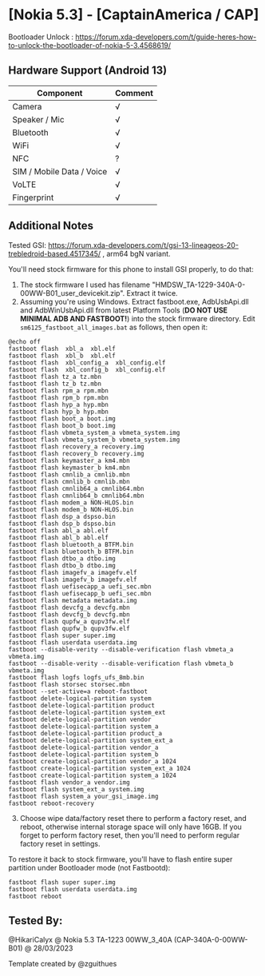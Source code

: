 # [Nokia 5.3] - [CaptainAmerica / CAP]

Bootloader Unlock : https://forum.xda-developers.com/t/guide-heres-how-to-unlock-the-bootloader-of-nokia-5-3.4568619/

## Hardware Support (Android 13)

| Component                 |      Comment                                              |
|---------------------------|-----------------------------------------------------------|
| Camera                    | √                                                         |
| Speaker / Mic             | √                                                         |
| Bluetooth                 | √                                                         |
| WiFi                      | √                                                         |
| NFC                       | ?                                                         |
| SIM / Mobile Data / Voice | √                                                         |
| VoLTE                     | √                                                         |
| Fingerprint               | √                                                         |


## Additional Notes

Tested GSI: https://forum.xda-developers.com/t/gsi-13-lineageos-20-trebledroid-based.4517345/ , arm64 bgN variant.

You'll need stock firmware for this phone to install GSI properly, to do that:
1. The stock firmware I used has filename "HMDSW_TA-1229-340A-0-00WW-B01_user_devicekit.zip". Extract it twice.
2. Assuming you're using Windows. Extract fastboot.exe, AdbUsbApi.dll and AdbWinUsbApi.dll from latest Platform Tools (**DO NOT USE MINIMAL ADB AND FASTBOOT!**) into the stock firmware directory. Edit `sm6125_fastboot_all_images.bat` as follows, then open it:
```
@echo off
fastboot flash  xbl_a  xbl.elf
fastboot flash  xbl_b  xbl.elf
fastboot flash  xbl_config_a  xbl_config.elf
fastboot flash  xbl_config_b  xbl_config.elf
fastboot flash tz_a tz.mbn
fastboot flash tz_b tz.mbn
fastboot flash rpm_a rpm.mbn
fastboot flash rpm_b rpm.mbn
fastboot flash hyp_a hyp.mbn
fastboot flash hyp_b hyp.mbn
fastboot flash boot_a boot.img
fastboot flash boot_b boot.img
fastboot flash vbmeta_system_a vbmeta_system.img
fastboot flash vbmeta_system_b vbmeta_system.img
fastboot flash recovery_a recovery.img
fastboot flash recovery_b recovery.img
fastboot flash keymaster_a km4.mbn
fastboot flash keymaster_b km4.mbn
fastboot flash cmnlib_a cmnlib.mbn
fastboot flash cmnlib_b cmnlib.mbn
fastboot flash cmnlib64_a cmnlib64.mbn
fastboot flash cmnlib64_b cmnlib64.mbn
fastboot flash modem_a NON-HLOS.bin
fastboot flash modem_b NON-HLOS.bin
fastboot flash dsp_a dspso.bin
fastboot flash dsp_b dspso.bin
fastboot flash abl_a abl.elf
fastboot flash abl_b abl.elf
fastboot flash bluetooth_a BTFM.bin
fastboot flash bluetooth_b BTFM.bin
fastboot flash dtbo_a dtbo.img
fastboot flash dtbo_b dtbo.img
fastboot flash imagefv_a imagefv.elf
fastboot flash imagefv_b imagefv.elf
fastboot flash uefisecapp_a uefi_sec.mbn
fastboot flash uefisecapp_b uefi_sec.mbn
fastboot flash metadata metadata.img
fastboot flash devcfg_a devcfg.mbn
fastboot flash devcfg_b devcfg.mbn
fastboot flash qupfw_a qupv3fw.elf
fastboot flash qupfw_b qupv3fw.elf
fastboot flash super super.img
fastboot flash userdata userdata.img
fastboot --disable-verity --disable-verification flash vbmeta_a vbmeta.img
fastboot --disable-verity --disable-verification flash vbmeta_b vbmeta.img
fastboot flash logfs logfs_ufs_8mb.bin
fastboot flash storsec storsec.mbn
fastboot --set-active=a reboot-fastboot
fastboot delete-logical-partition system
fastboot delete-logical-partition product
fastboot delete-logical-partition system_ext
fastboot delete-logical-partition vendor
fastboot delete-logical-partition system_a
fastboot delete-logical-partition product_a
fastboot delete-logical-partition system_ext_a
fastboot delete-logical-partition vendor_a
fastboot delete-logical-partition system_b
fastboot create-logical-partition vendor_a 1024
fastboot create-logical-partition system_ext_a 1024
fastboot create-logical-partition system_a 1024
fastboot flash vendor_a vendor.img
fastboot flash system_ext_a system.img
fastboot flash system_a your_gsi_image.img
fastboot reboot-recovery
```

3. Choose wipe data/factory reset there to perform a factory reset, and reboot, otherwise internal storage space will only have 16GB. If you forget to perform factory reset, then you'll need to perform regular factory reset in settings.

To restore it back to stock firmware, you'll have to flash entire super partition under Bootloader mode (not Fastbootd):
```
fastboot flash super super.img
fastboot flash userdata userdata.img
fastboot reboot
```

## Tested By:

@HikariCalyx @ Nokia 5.3 TA-1223 00WW_3_40A (CAP-340A-0-00WW-B01) @ 28/03/2023


Template created by @zguithues